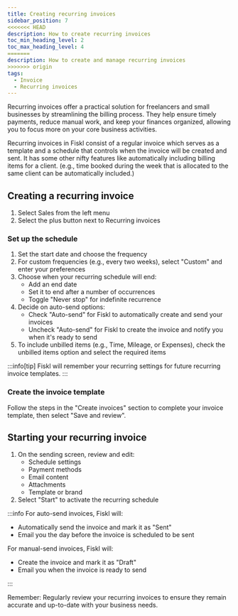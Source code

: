 ```yaml
---
title: Creating recurring invoices
sidebar_position: 7
<<<<<<< HEAD
description: How to create recurring invoices
toc_min_heading_level: 2
toc_max_heading_level: 4
=======
description: How to create and manage recurring invoices
>>>>>>> origin
tags:
  - Invoice
  - Recurring invoices
---
```


Recurring invoices offer a practical solution for freelancers and small businesses by streamlining the billing process. They help ensure timely payments, reduce manual work, and keep your finances organized, allowing you to focus more on your core business activities.

Recurring invoices in Fiskl consist of a regular invoice which serves as a template and a schedule that controls when the invoice will be created and sent. It has some other nifty features like automatically including billing items for a client. (e.g., time booked during the week that is allocated to the same client can be automatically included.)

## Creating a recurring invoice

1. Select Sales from the left menu
2. Select the plus button next to Recurring invoices

### Set up the schedule

1. Set the start date and choose the frequency
2. For custom frequencies (e.g., every two weeks), select "Custom" and enter your preferences
3. Choose when your recurring schedule will end:
   - Add an end date
   - Set it to end after a number of occurrences
   - Toggle "Never stop" for indefinite recurrence
4. Decide on auto-send options:
   - Check "Auto-send" for Fiskl to automatically create and send your invoices
   - Uncheck "Auto-send" for Fiskl to create the invoice and notify you when it's ready to send
5. To include unbilled items (e.g., Time, Mileage, or Expenses), check the unbilled items option and select the required items

:::info[tip]
Fiskl will remember your recurring settings for future recurring invoice templates.
:::

### Create the invoice template

Follow the steps in the "Create invoices" section to complete your invoice template, then select "Save and review".

## Starting your recurring invoice

1. On the sending screen, review and edit:
   - Schedule settings
   - Payment methods
   - Email content
   - Attachments
   - Template or brand
2. Select "Start" to activate the recurring schedule

:::info
For auto-send invoices, Fiskl will:

- Automatically send the invoice and mark it as "Sent"
- Email you the day before the invoice is scheduled to be sent

For manual-send invoices, Fiskl will:

- Create the invoice and mark it as "Draft"
- Email you when the invoice is ready to send

:::

Remember: Regularly review your recurring invoices to ensure they remain accurate and up-to-date with your business needs.
